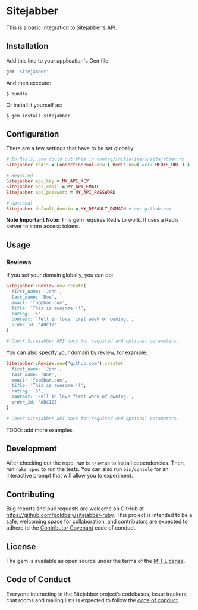 # Sitejabber

This is a basic integration to Sitejabber's API.

## Installation

Add this line to your application's Gemfile:

```ruby
gem 'sitejabber'
```

And then execute:

    $ bundle

Or install it yourself as:

    $ gem install sitejabber

## Configuration

There are a few settings that have to be set globally:

```ruby
# In Rails, you could put this in config/initializers/sitejabber.rb
Sitejabber.redis = ConnectionPool.new { Redis.new( url: REDIS_URL ) }

# Required
Sitejabber.api_key = MY_API_KEY
Sitejabber.api_email = MY_API_EMAIL
Sitejabber.api_password = MY_API_PASSWORD

# Optional
Sitejabber.default_domain = MY_DEFAULT_DOMAIN # ex: github.com
```

**Note Important Note:** This gem requires Redis to work. It uses a Redis server to store access tokens.

## Usage

### Reviews

If you set your domain globally, you can do:

```ruby
Sitejabber::Review.new.create(
  first_name: 'John',
  last_name: 'Doe',
  email: 'foo@bar.com',
  title: 'This is awesome!!!',
  rating: '5',
  content: 'Fell in love first week of owning.',
  order_id: 'ABC123'  
)

# Check Sitejabber API docs for required and optional parameters.
```

You can also specify your domain by review, for example:

```ruby
Sitejabber::Review.new("github.com").create(
  first_name: 'John',
  last_name: 'Doe',
  email: 'foo@bar.com',
  title: 'This is awesome!!!',
  rating: '5',
  content: 'Fell in love first week of owning.',
  order_id: 'ABC123'  
)

# Check Sitejabber API docs for required and optional parameters.
```

TODO: add more examples

## Development

After checking out the repo, run `bin/setup` to install dependencies. Then, run `rake spec` to run the tests. You can also run `bin/console` for an interactive prompt that will allow you to experiment.

## Contributing

Bug reports and pull requests are welcome on GitHub at https://github.com/goldbely/sitejabber-ruby. This project is intended to be a safe, welcoming space for collaboration, and contributors are expected to adhere to the [Contributor Covenant](http://contributor-covenant.org) code of conduct.

## License

The gem is available as open source under the terms of the [MIT License](https://opensource.org/licenses/MIT).

## Code of Conduct

Everyone interacting in the Sitejabber project’s codebases, issue trackers, chat rooms and mailing lists is expected to follow the [code of conduct](https://github.com/goldbely/sitejabber-ruby/blob/master/CODE_OF_CONDUCT.md).
